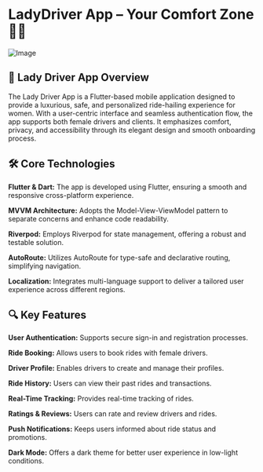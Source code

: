 # LadyDriver App – Your Comfort Zone 👩‍✈

![Image](https://github.com/user-attachments/assets/1d3db1a6-a637-4503-9eef-b0eaece5f28e)


## 🚗 Lady Driver App Overview

The Lady Driver App is a Flutter-based mobile application designed to provide a luxurious, safe, and personalized ride-hailing experience for women. With a user-centric interface and seamless authentication flow, the app supports both female drivers and clients. It emphasizes comfort, privacy, and accessibility through its elegant design and smooth onboarding process.

## 🛠️ Core Technologies

**Flutter & Dart:** The app is developed using Flutter, ensuring a smooth and responsive cross-platform experience.

**MVVM Architecture:** Adopts the Model-View-ViewModel pattern to separate concerns and enhance code readability.

**Riverpod:** Employs Riverpod for state management, offering a robust and testable solution.

**AutoRoute:** Utilizes AutoRoute for type-safe and declarative routing, simplifying navigation.

**Localization:** Integrates multi-language support to deliver a tailored user experience across different regions.

## 🔍 Key Features

**User Authentication:** Supports secure sign-in and registration processes.

**Ride Booking:** Allows users to book rides with female drivers.

**Driver Profile:** Enables drivers to create and manage their profiles.

**Ride History:** Users can view their past rides and transactions.

**Real-Time Tracking:** Provides real-time tracking of rides.

**Ratings & Reviews:** Users can rate and review drivers and rides.

**Push Notifications:** Keeps users informed about ride status and promotions.

**Dark Mode:** Offers a dark theme for better user experience in low-light conditions.
